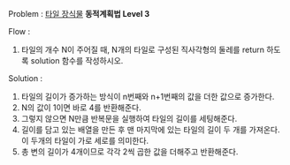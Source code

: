 Problem : [타일 장식물](https://programmers.co.kr/learn/courses/30/lessons/43104) **동적계획법 Level 3**

Flow :

1. 타일의 개수 N이 주어질 때, N개의 타일로 구성된 직사각형의 둘레를 return 하도록 solution 함수를 작성하시오.


Solution :
1. 타일의 길이가 증가하는 방식이 n번째와 n+1번째의 값을 더한 값으로 증가한다.
2. N의 값이 1이면 바로 4를 반환해준다.
3. 그렇지 않으면 N만큼 반복문을 실행하여 타일의 길이를 세팅해준다.
4. 길이를 담고 있는 배열을 만든 후 맨 마지막에 있는 타일의 길이 두 개를 가져온다. 이 두개의 타일이 가로 세로를 의미한다.
5. 총 변의 길이가 4개이므로 각각 2씩 곱한 값을 더해주고 반환해준다.

